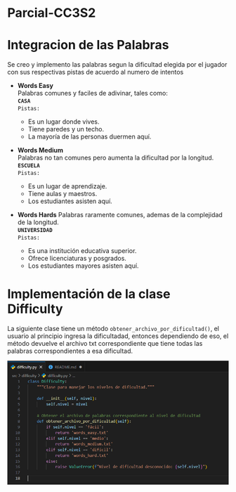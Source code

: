 # Parcial-CC3S2

# Integracion de las Palabras
Se creo y implemento las palabras segun la dificultad elegida por el jugador 
con sus respectivas pistas de acuerdo al numero de intentos

- **Words Easy**  
Palabras comunes y faciles de adivinar, tales como:  
**`CASA`**  
`Pistas:`
  - Es un lugar donde vives.    
  - Tiene paredes y un techo.  
  - La mayoría de las personas duermen aquí.

- **Words Medium**  
Palabras no tan comunes pero aumenta la dificultad por la longitud.  
**`ESCUELA`**  
`Pistas:`  
  - Es un lugar de aprendizaje.  
  - Tiene aulas y maestros. 
  - Los estudiantes asisten aquí.

- **Words Hards**
Palabras raramente comunes, ademas de la complejidad de la longitud.  
**`UNIVERSIDAD`**  
`Pistas:`  
   - Es una institución educativa superior.  
   - Ofrece licenciaturas y posgrados.
   - Los estudiantes mayores asisten aquí.  
     
# Implementación de la clase Difficulty
La siguiente clase tiene un método `obtener_archivo_por_dificultad()`, el usuario al principio ingresa la dificultadad, entonces dependiendo de eso, el método devuelve el archivo txt correspondiente que tiene todas las palabras correspondientes a esa dificultad.  
  
![](img/DifficultyClass.png)